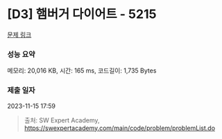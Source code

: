 # [D3] 햄버거 다이어트 - 5215 

[문제 링크](https://swexpertacademy.com/main/code/problem/problemDetail.do?contestProbId=AWT-lPB6dHUDFAVT) 

### 성능 요약

메모리: 20,016 KB, 시간: 165 ms, 코드길이: 1,735 Bytes

### 제출 일자

2023-11-15 17:59



> 출처: SW Expert Academy, https://swexpertacademy.com/main/code/problem/problemList.do